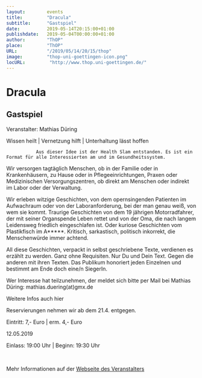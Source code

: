 ```yaml
---
layout:        events
title:         "Dracula"
subtitle:      "Gastspiel"
date:          2019-05-14T20:15:00+01:00
publishdate:   2019-05-04T00:00:00+01:00
author:        "ThOP"
place:         "ThOP"
URL:           "/2019/05/14/20/15/thop"
image:         "thop-uni-goettingen-icon.png"
locURL:         "http://www.thop.uni-goettingen.de/"
---
```


Dracula
===========

Gastspiel
-----------



Veranstalter: Mathias Düring 

Wissen heilt | Vernetzung hilft | Unterhaltung lässt hoffen 



               Aus dieser Idee ist der Health Slam entstanden. Es ist ein Format für alle Interessierten am und im Gesundheitssystem. 

Wir versorgen tagtäglich Menschen, ob in der Familie oder in Krankenhäusern, zu Hause oder in Pflegeeinrichtungen, Praxen oder Medizinischen Versorgungszentren, ob direkt am Menschen oder indirekt im Labor oder der Verwaltung. 

Wir erleben witzige Geschichten, von dem opernsingenden Patienten im Aufwachraum oder von der Laboranforderung, bei der man genau weiß, von wem sie kommt. Traurige Geschichten von dem 19 jährigen Motorradfahrer, der mit seiner Organspende Leben rettet und von der Oma, die nach langem Leidensweg friedlich eingeschlafen ist. Oder kuriose Geschichten vom Plastikfisch im A*****. Kritisch, sarkastisch, politisch inkorrekt, die Menschenwürde immer achtend. 

All diese Geschichten, verpackt in selbst geschriebene Texte, verdienen es erzählt zu werden. Ganz ohne Requisiten. Nur Du und Dein Text. Gegen die anderen mit ihren Texten. Das Publikum honoriert jeden Einzelnen und bestimmt am Ende doch eine/n SiegerIn. 

Wer Interesse hat teilzunehmen, der meldet sich bitte per Mail bei Mathias Düring: mathias.duering(at)gmx.de 

Weitere Infos auch hier

Reservierungen nehmen wir ab dem 21.4. entgegen. 

Eintritt: 7,- Euro | erm. 4,- Euro 

12.05.2019 

Einlass: 19:00 Uhr | Beginn: 19:30 Uhr

 



Mehr Informationen auf der [Webseite des Veranstalters](http://www.thop.uni-goettingen.de/http://www.thop.uni-goettingen.de/sommer2019/201905-dracula-edw.php)
